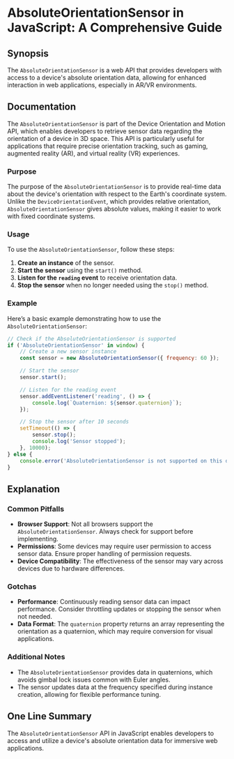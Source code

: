 <!--
Meta Description: # AbsoluteOrientationSensor in JavaScript: A Comprehensive Guide ## Synopsis The `AbsoluteOrientationSensor` is a web API that provides developers wit...
Meta Keywords: sensor, absoluteorientationsensor, data, orientation, device
-->

# AbsoluteOrientationSensor in JavaScript: A Comprehensive Guide

## Synopsis
The `AbsoluteOrientationSensor` is a web API that provides developers with access to a device's absolute orientation data, allowing for enhanced interaction in web applications, especially in AR/VR environments.

## Documentation
The `AbsoluteOrientationSensor` is part of the Device Orientation and Motion API, which enables developers to retrieve sensor data regarding the orientation of a device in 3D space. This API is particularly useful for applications that require precise orientation tracking, such as gaming, augmented reality (AR), and virtual reality (VR) experiences.

### Purpose
The purpose of the `AbsoluteOrientationSensor` is to provide real-time data about the device's orientation with respect to the Earth's coordinate system. Unlike the `DeviceOrientationEvent`, which provides relative orientation, `AbsoluteOrientationSensor` gives absolute values, making it easier to work with fixed coordinate systems.

### Usage
To use the `AbsoluteOrientationSensor`, follow these steps:

1. **Create an instance** of the sensor.
2. **Start the sensor** using the `start()` method.
3. **Listen for the `reading` event** to receive orientation data.
4. **Stop the sensor** when no longer needed using the `stop()` method.

### Example
Here’s a basic example demonstrating how to use the `AbsoluteOrientationSensor`:

```javascript
// Check if the AbsoluteOrientationSensor is supported
if ('AbsoluteOrientationSensor' in window) {
    // Create a new sensor instance
    const sensor = new AbsoluteOrientationSensor({ frequency: 60 });

    // Start the sensor
    sensor.start();

    // Listen for the reading event
    sensor.addEventListener('reading', () => {
        console.log(`Quaternion: ${sensor.quaternion}`);
    });

    // Stop the sensor after 10 seconds
    setTimeout(() => {
        sensor.stop();
        console.log('Sensor stopped');
    }, 10000);
} else {
    console.error('AbsoluteOrientationSensor is not supported on this device.');
}
```

## Explanation
### Common Pitfalls
- **Browser Support**: Not all browsers support the `AbsoluteOrientationSensor`. Always check for support before implementing.
- **Permissions**: Some devices may require user permission to access sensor data. Ensure proper handling of permission requests.
- **Device Compatibility**: The effectiveness of the sensor may vary across devices due to hardware differences.

### Gotchas
- **Performance**: Continuously reading sensor data can impact performance. Consider throttling updates or stopping the sensor when not needed.
- **Data Format**: The `quaternion` property returns an array representing the orientation as a quaternion, which may require conversion for visual applications.

### Additional Notes
- The `AbsoluteOrientationSensor` provides data in quaternions, which avoids gimbal lock issues common with Euler angles.
- The sensor updates data at the frequency specified during instance creation, allowing for flexible performance tuning.

## One Line Summary
The `AbsoluteOrientationSensor` API in JavaScript enables developers to access and utilize a device's absolute orientation data for immersive web applications.
